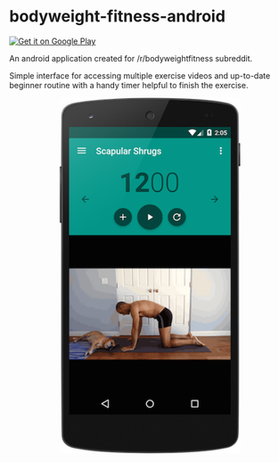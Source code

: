 # bodyweight-fitness-android

<a href="https://play.google.com/store/apps/details?id=io.mazur.fit.pro">
  <img alt="Get it on Google Play"
       src="https://developer.android.com/images/brand/en_generic_rgb_wo_45.png" />
</a>

An android application created for /r/bodyweightfitness subreddit. 

Simple interface for accessing multiple exercise videos and up-to-date beginner routine with a handy timer helpful to finish the exercise.

<p align="center">
  <img src="/screenshots/Nexus%205%20Overview.png?raw=true" alt="Nexus 5 Screenshot" width="325"/>
</p>
